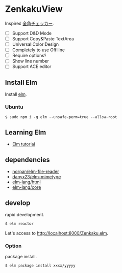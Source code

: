 # ZenkakuView

Inspired [全角チェッカー](https://ao-system.net/doublecharcheck/).

- [ ] Support D&D Mode
- [ ] Support Copy&Paste TextArea
- [ ] Universal Color Design
- [ ] Completely to use Offiline
- [ ] Require options?
- [ ] Show line number
- [ ] Support ACE editor

## Install Elm

Install [elm](http://elm-lang.org/install).

### Ubuntu

```shell
$ sudo npm i -g elm --unsafe-perm=true --allow-root
```

## Learning Elm

- [Elm tutorial](https://www.elm-tutorial.org/jp/)

## dependencies

- [norpan/elm-file-reader](http://package.elm-lang.org/packages/norpan/elm-file-reader/2.0.1/)
- [danyx23/elm-mimetype](http://package.elm-lang.org/packages/danyx23/elm-mimetype/4.0.0/)
- [elm-lang/html](http://package.elm-lang.org/packages/elm-lang/html/2.0.0/)
- [elm-lang/core](http://package.elm-lang.org/packages/elm-lang/core/5.1.1/)

## develop

rapid development.

```sh
$ elm reactor
```

Let's access to [http://localhost:8000/Zenkaku.elm](http://localhost:8000/Zenkaku.elm).

### Option

package install.

```sh
$ elm package install xxxx/yyyyy
```